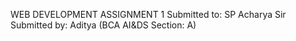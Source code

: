 WEB DEVELOPMENT ASSIGNMENT 1
Submitted to: SP Acharya Sir
Submitted by: Aditya (BCA AI&DS Section: A)
